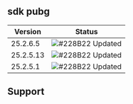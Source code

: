 ## sdk pubg 

| Version             | Status                                                                |
| ----------------- | ------------------------------------------------------------------ |
| 25.2.6.5| ![#228B22](https://via.placeholder.com/10/228B22?text=+) Updated |
| 25.2.5.13 | ![#228B22](https://via.placeholder.com/10/228B22?text=+) Updated |
| 25.2.5.1 | ![#228B22](https://via.placeholder.com/10/228B22?text=+) Updated |

## Support

